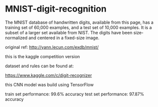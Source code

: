 # MNIST-digit-recognition

 
The MNIST database of handwritten digits, available from this page, has a training set of 60,000 examples, and a test set of 10,000 examples. It is a subset of a larger set available from NIST. The digits have been size-normalized and centered in a fixed-size image.

original ref: http://yann.lecun.com/exdb/mnist/

this is the kaggle competition version 

dataset and rules can be found at:

https://www.kaggle.com/c/digit-recognizer

this CNN model was build using TensorFlow

train set performance: 99.6% accuracy
test set performance: 97.87% accuracy



